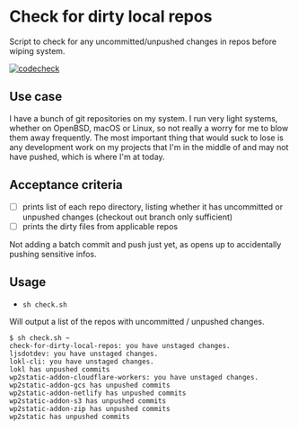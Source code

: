 # Check for dirty local repos

Script to check for any uncommitted/unpushed changes in repos before wiping system.

[![codecheck](https://github.com/leonstafford/check-for-dirty-local-repos/workflows/codecheck/badge.svg)](https://github.com/leonstafford/check-for-dirty-local-repos/actions)

## Use case

I have a bunch of git repositories on my system. I run very light systems, whether on OpenBSD, macOS or Linux, so not really a worry for me to blow them away frequently. The most important thing that would suck to lose is any development work on my projects that I'm in the middle of and may not have pushed, which is where I'm at today.

## Acceptance criteria

 - [ ] prints list of each repo directory, listing whether it has uncommitted or unpushed changes (checkout out branch only sufficient)
 - [ ] prints the dirty files from applicable repos

Not adding a batch commit and push just yet, as opens up to accidentally pushing sensitive infos.

## Usage 

- `sh check.sh`

Will output a list of the repos with uncommitted / unpushed changes.

```
$ sh check.sh ~
check-for-dirty-local-repos: you have unstaged changes.
ljsdotdev: you have unstaged changes.
lokl-cli: you have unstaged changes.
lokl has unpushed commits
wp2static-addon-cloudflare-workers: you have unstaged changes.
wp2static-addon-gcs has unpushed commits
wp2static-addon-netlify has unpushed commits
wp2static-addon-s3 has unpushed commits
wp2static-addon-zip has unpushed commits
wp2static has unpushed commits
```
